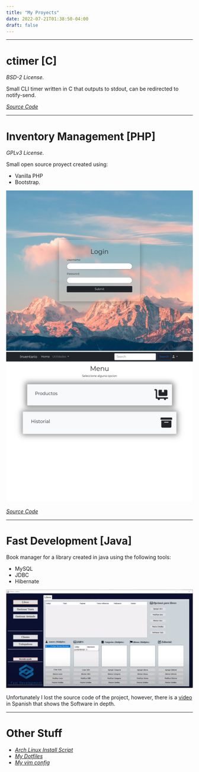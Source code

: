 ```yaml
---
title: "My Proyects"
date: 2022-07-21T01:38:50-04:00
draft: false
---
```


---

# ctimer [C]

*BSD-2 License.*

Small CLI timer written in C that outputs to stdout, can be redirected to notify-send.

_[Source Code](https://github.com/FelipeFa6/ctimer)_

---

# Inventory Management [PHP]
*GPLv3 License.*

Small open source proyect created using:
- Vanilla PHP
- Bootstrap.

![homefy-logo](/inventory-login.jpeg)
![homefy-logo](/inventory-home.jpeg)

_[Source Code](https://github.com/FelipeFa6/inventory-management)_

---

# Fast Development [Java]

Book manager for a library created in java using the following tools:
- MySQL
- JDBC
- Hibernate

![fast-dev](/fast-dev.png)

Unfortunately I lost the source code of the project, however, there is a
[video](https://youtu.be/x9oXUyL8WhU) in Spanish that shows the Software in depth.

---

# Other Stuff

- *[Arch Linux Install Script](https://github.com/FelipeFa6/arch-install)*
- *[My Dotfiles](https://github.com/FelipeFa6/dotfiles)*
- *[My vim config](https://github.com/FelipeFa6/.vim)*

